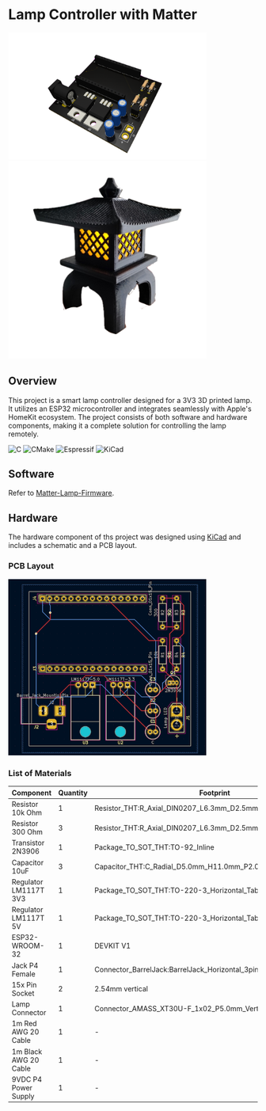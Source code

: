 # Lamp Controller with Matter
<img src="images/3d_model.png" width="400">
<img src="images/lamp.png" width="400">

## Overview

This project is a smart lamp controller designed for a 3V3 3D printed lamp. It utilizes an ESP32 microcontroller and integrates seamlessly with Apple's HomeKit ecosystem. The project consists of both software and hardware components, making it a complete solution for controlling the lamp remotely.

![C](https://img.shields.io/badge/c-%2300599C.svg?style=for-the-badge&logo=c&logoColor=white)
![CMake](https://img.shields.io/badge/CMake-%23008FBA.svg?style=for-the-badge&logo=cmake&logoColor=white)
![Espressif](https://img.shields.io/badge/esp%20idf-E7352C.svg?style=for-the-badge&logo=espressif&logoColor=white)
![KiCad](https://img.shields.io/badge/KiCad-2C45C8.svg?style=for-the-badge&logo=kicad&logoColor=white)

## Software

Refer to [Matter-Lamp-Firmware](https://github.com/vinepb/Matter-Lamp-Firmware).

## Hardware

The hardware component of ths project was designed using [KiCad](https://www.kicad.org) and includes a schematic and a PCB layout.

### PCB Layout

<img src="images/pcb_layout.png" width="400">

### List of Materials

| Component           | Quantity | Footprint                                        |
|---------------------|----------|--------------------------------------------------|
| Resistor 10k Ohm    | 1        | Resistor_THT:R_Axial_DIN0207_L6.3mm_D2.5mm_P10.16mm_Horizontal |
| Resistor 300 Ohm    | 3        | Resistor_THT:R_Axial_DIN0207_L6.3mm_D2.5mm_P10.16mm_Horizontal |
| Transistor 2N3906   | 1        | Package_TO_SOT_THT:TO-92_Inline                |
| Capacitor 10uF      | 3        | Capacitor_THT:C_Radial_D5.0mm_H11.0mm_P2.00mm |
| Regulator LM1117T 3V3 | 1      | Package_TO_SOT_THT:TO-220-3_Horizontal_TabDown |
| Regulator LM1117T 5V | 1       | Package_TO_SOT_THT:TO-220-3_Horizontal_TabDown |
| ESP32-WROOM-32      | 1        | DEVKIT V1                                        |
| Jack P4 Female      | 1        | Connector_BarrelJack:BarrelJack_Horizontal_3pin |
| 15x Pin Socket       | 2        | 2.54mm vertical                                  |
| Lamp Connector      | 1        | Connector_AMASS_XT30U-F_1x02_P5.0mm_Vertical  |
| 1m Red AWG 20 Cable   | 1        | -                                                |
| 1m Black AWG 20 Cable | 1        | -                                                |
| 9VDC P4 Power Supply  | 1        | -                                                |

